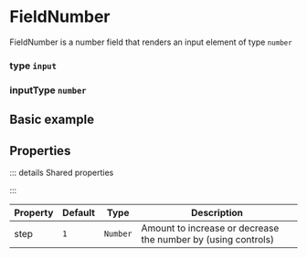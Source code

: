 # FieldNumber
FieldNumber is a number field that renders an input element of type `number`

### type `input`
### inputType `number`

## Basic example
<script setup>
import FieldNumberExample from '/components/FieldNumberExample.vue'
</script>

<FieldNumberExample/>

## Properties
::: details Shared properties
<!--@include: @/parts/shared-field-properties.md-->
:::

| Property | Default | Type     | Description                                                   |
|----------|---------|----------|---------------------------------------------------------------|
| step     | `1`     | `Number` | Amount to increase or decrease the number by (using controls) |